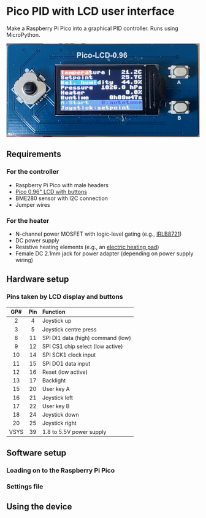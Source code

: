 # Pico PID with LCD user interface
Make a Raspberry Pi Pico into a graphical PID controller. Runs using MicroPython.

![Image of completed device in action](https://github.com/grunkyb/pico-pid-lcd/blob/main/images/IMG_9144.png "PID GUI in action")

## Requirements

### For the controller
- Raspberry Pi Pico with male headers
- [Pico 0.96" LCD with buttons](https://www.waveshare.com/wiki/Pico-LCD-0.96)
- BME280 sensor with I2C connection
- Jumper wires

### For the heater
- N-channel power MOSFET with logic-level gating (e.g., [IRLB8721](https://thepihut.com/products/n-channel-power-mosfet))
- DC power supply
- Resistive heating elements (e.g., an [electric heating pad](https://thepihut.com/products/electric-heating-pad-10cm-x-5cm))
- Female DC 2.1mm jack for power adapter (depending on power supply wiring)

## Hardware setup

### Pins taken by LCD display and buttons
| GP# | Pin | Function |
| :---: | :---: | :--- |
|  2  |  4 | Joystick up
|  3  |  5 | Joystick centre press
|  8  | 11 | SPI DI1 data (high) command (low)
|  9  | 12 | SPI CS1 chip select (low active)
| 10  | 14 | SPI SCK1 clock input
| 11  | 15 | SPI DO1 data input
| 12  | 16 | Reset (low active)
| 13  | 17 | Backlight
| 15  | 20 | User key A
| 16  | 21 | Joystick left
| 17  | 22 | User key B
| 18  | 24 | Joystick down
| 20  | 25 | Joystick right
| VSYS | 39 | 1.8 to 5.5V power supply

## Software setup

### Loading on to the Raspberry Pi Pico

### Settings file

## Using the device

